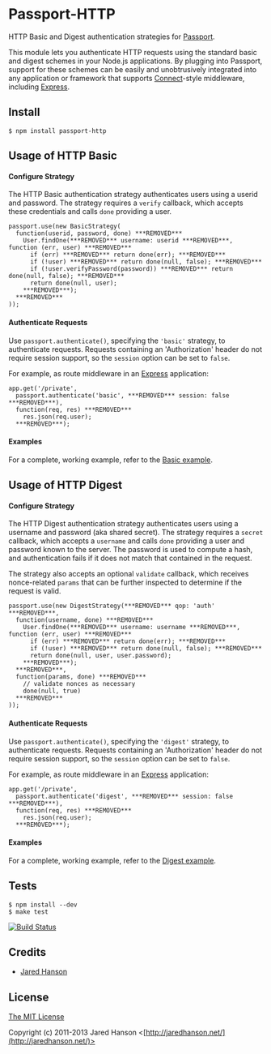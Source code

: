 # Passport-HTTP

HTTP Basic and Digest authentication strategies for [Passport](https://github.com/jaredhanson/passport).

This module lets you authenticate HTTP requests using the standard basic and
digest schemes in your Node.js applications.  By plugging into Passport, support
for these schemes can be easily and unobtrusively integrated into any
application or framework that supports [Connect](http://www.senchalabs.org/connect/)-style
middleware, including [Express](http://expressjs.com/).

## Install

    $ npm install passport-http

## Usage of HTTP Basic

#### Configure Strategy

The HTTP Basic authentication strategy authenticates users using a userid and
password.  The strategy requires a `verify` callback, which accepts these
credentials and calls `done` providing a user.

    passport.use(new BasicStrategy(
      function(userid, password, done) ***REMOVED***
        User.findOne(***REMOVED*** username: userid ***REMOVED***, function (err, user) ***REMOVED***
          if (err) ***REMOVED*** return done(err); ***REMOVED***
          if (!user) ***REMOVED*** return done(null, false); ***REMOVED***
          if (!user.verifyPassword(password)) ***REMOVED*** return done(null, false); ***REMOVED***
          return done(null, user);
        ***REMOVED***);
      ***REMOVED***
    ));

#### Authenticate Requests

Use `passport.authenticate()`, specifying the `'basic'` strategy, to
authenticate requests.  Requests containing an 'Authorization' header do not
require session support, so the `session` option can be set to `false`.

For example, as route middleware in an [Express](http://expressjs.com/)
application:

    app.get('/private', 
      passport.authenticate('basic', ***REMOVED*** session: false ***REMOVED***),
      function(req, res) ***REMOVED***
        res.json(req.user);
      ***REMOVED***);

#### Examples

For a complete, working example, refer to the [Basic example](https://github.com/jaredhanson/passport-http/tree/master/examples/basic).

## Usage of HTTP Digest

#### Configure Strategy

The HTTP Digest authentication strategy authenticates users using a username and
password (aka shared secret).  The strategy requires a `secret` callback, which
accepts a `username` and calls `done` providing a user and password known to the
server.  The password is used to compute a hash, and authentication fails if it
does not match that contained in the request.

The strategy also accepts an optional `validate` callback, which receives
nonce-related `params` that can be further inspected to determine if the request
is valid.

    passport.use(new DigestStrategy(***REMOVED*** qop: 'auth' ***REMOVED***,
      function(username, done) ***REMOVED***
        User.findOne(***REMOVED*** username: username ***REMOVED***, function (err, user) ***REMOVED***
          if (err) ***REMOVED*** return done(err); ***REMOVED***
          if (!user) ***REMOVED*** return done(null, false); ***REMOVED***
          return done(null, user, user.password);
        ***REMOVED***);
      ***REMOVED***,
      function(params, done) ***REMOVED***
        // validate nonces as necessary
        done(null, true)
      ***REMOVED***
    ));

#### Authenticate Requests

Use `passport.authenticate()`, specifying the `'digest'` strategy, to
authenticate requests.  Requests containing an 'Authorization' header do not
require session support, so the `session` option can be set to `false`.

For example, as route middleware in an [Express](http://expressjs.com/)
application:

    app.get('/private', 
      passport.authenticate('digest', ***REMOVED*** session: false ***REMOVED***),
      function(req, res) ***REMOVED***
        res.json(req.user);
      ***REMOVED***);

#### Examples

For a complete, working example, refer to the [Digest example](https://github.com/jaredhanson/passport-http/tree/master/examples/digest).

## Tests

    $ npm install --dev
    $ make test

[![Build Status](https://secure.travis-ci.org/jaredhanson/passport-http.png)](http://travis-ci.org/jaredhanson/passport-http)

## Credits

  - [Jared Hanson](http://github.com/jaredhanson)

## License

[The MIT License](http://opensource.org/licenses/MIT)

Copyright (c) 2011-2013 Jared Hanson <[http://jaredhanson.net/](http://jaredhanson.net/)>
